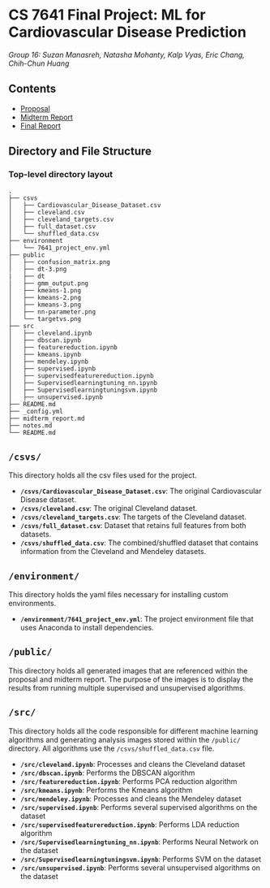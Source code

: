 # CS 7641 Final Project: ML for Cardiovascular Disease Prediction

*Group 16: Suzan Manasreh, Natasha Mohanty, Kalp Vyas, Eric Chang, Chih-Chun Huang*

## Contents

- [Proposal](https://ml-cvd-prediction.github.io/proposal)
- [Midterm Report](https://ml-cvd-prediction.github.io/midterm_report)
- [Final Report](https://ml-cvd-prediction.github.io/final_report)

## Directory and File Structure

### Top-level directory layout

    .
    ├── csvs                                        
    │   ├── Cardiovascular_Disease_Dataset.csv
    │   ├── cleveland.csv
    │   ├── cleveland_targets.csv
    │   ├── full_dataset.csv
    │   └── shuffled_data.csv
    ├── environment 
    │   └── 7641_project_env.yml
    ├── public
    │   ├── confusion_matrix.png
    │   ├── dt-3.png
    |   ├── dt
    │   ├── gmm_output.png
    │   ├── kmeans-1.png
    │   ├── kmeans-2.png
    │   ├── kmeans-3.png
    │   ├── nn-parameter.png
    │   └── targetvs.png
    ├── src 
    │   ├── cleveland.ipynb
    │   ├── dbscan.ipynb
    │   ├── featurereduction.ipynb
    │   ├── kmeans.ipynb
    │   ├── mendeley.ipynb
    │   ├── supervised.ipynb
    │   ├── supervisedfeaturereduction.ipynb
    │   ├── Supervisedlearningtuning_nn.ipynb
    │   ├── Supervisedlearningtuningsvm.ipynb
    │   ├── unsupervised.ipynb
    ├── README.md                   
    ├── _config.yml
    ├── midterm_report.md
    ├── notes.md
    └── README.md

## `/csvs/`
This directory holds all the csv files used for the project.

- **`/csvs/Cardiovascular_Disease_Dataset.csv`**: The original Cardiovascular Disease dataset.
- **`/csvs/cleveland.csv`**: The original Cleveland dataset.
- **`/csvs/cleveland_targets.csv`**: The targets of the Cleveland dataset.
- **`/csvs/full_dataset.csv`**: Dataset that retains full features from both datasets.
- **`/csvs/shuffled_data.csv`**: The combined/shuffled dataset that contains information from the Cleveland and Mendeley datasets.

## `/environment/`
This directory holds the yaml files necessary for installing custom environments.
- **`/environment/7641_project_env.yml`**: The project environment file that uses Anaconda to install dependencies.

## `/public/`

This directory holds all generated images that are referenced within the proposal and midterm report. The purpose of the images is to display the results from running multiple supervised and unsupervised algorithms.

## `/src/`
This directory holds all the code responsible for different machine learning algorithms and generating analysis images stored within the `/public/` directory. All algorithms use the `/csvs/shuffled_data.csv` file.
- **`/src/cleveland.ipynb`**: Processes and cleans the Cleveland dataset
- **`/src/dbscan.ipynb`**: Performs the DBSCAN algorithm
- **`/src/featurereduction.ipynb`**: Performs PCA reduction algorithm
- **`/src/kmeans.ipynb`**: Performs the Kmeans algorithm
- **`/src/mendeley.ipynb`**: Processes and cleans the Mendeley dataset
- **`/src/supervised.ipynb`**: Performs several supervised algorithms on the dataset
- **`/src/supervisedfeaturereduction.ipynb`**: Performs LDA reduction algorithm
- **`/src/Supervisedlearningtuning_nn.ipynb`**: Performs Neural Network on the dataset
- **`/src/Supervisedlearningtuningsvm.ipynb`**: Performs SVM on the dataset
- **`/src/unsupervised.ipynb`**: Performs several unsupervised algorithms on the dataset